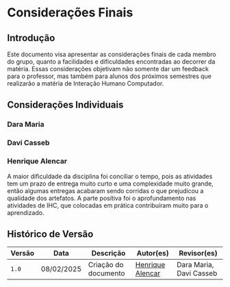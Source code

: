 # **Considerações Finais**

## **Introdução**

Este documento visa apresentar as considerações finais de cada membro do grupo, quanto a facilidades e dificuldades encontradas ao decorrer da matéria. Essas considerações objetivam não somente dar um feedback para o professor, mas também para alunos dos próximos semestres que realizarão a matéria de Interação Humano Computador.

## **Considerações Individuais**

### **Dara Maria**

### **Davi Casseb**

### **Henrique Alencar**

A maior dificuldade da disciplina foi conciliar o tempo, pois as atividades tem um prazo de entrega muito curto e uma complexidade muito grande, então algumas entregas acabaram sendo corridas o que prejudicou a qualidade dos artefatos. A parte positiva foi o aprofundamento nas atividades de IHC, que colocadas em prática contribuíram muito para o aprendizado.

## **Histórico de Versão**

| Versão | Data       | Descrição                             | Autor(es)                                       | Revisor(es)             |
| ------ | ---------- | ------------------------------------- | ----------------------------------------------- | ----------------------- |
| `1.0`  | 08/02/2025 | Criação do documento                  | [Henrique Alencar](https://github.com/henryqma) | Dara Maria, Davi Casseb |